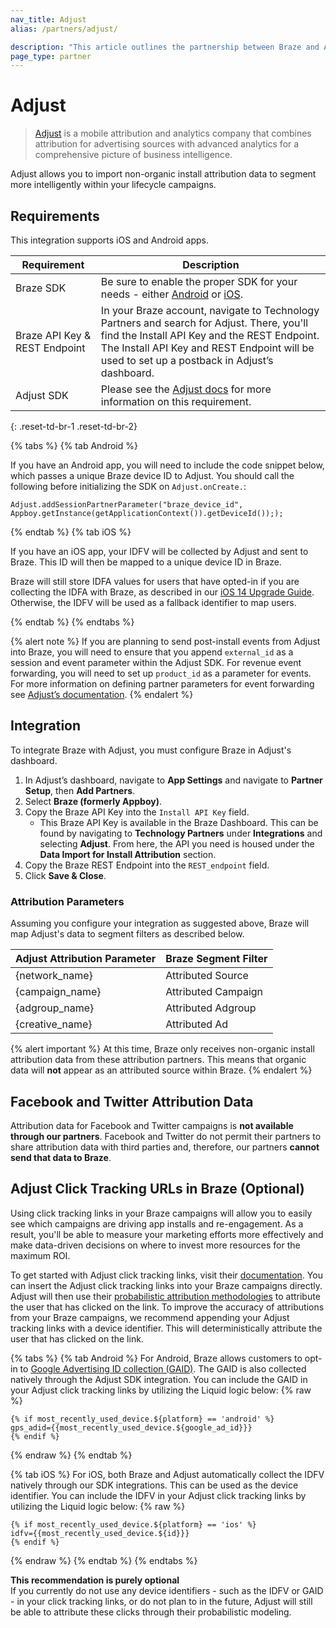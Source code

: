 ```yaml
---
nav_title: Adjust
alias: /partners/adjust/

description: "This article outlines the partnership between Braze and Adjust, a mobile attribution and analytics company that combines attribution for advertising sources."
page_type: partner
---
```


# Adjust

> [Adjust](https://www.adjust.com/) is a mobile attribution and analytics company that combines attribution for advertising sources with advanced analytics for a comprehensive picture of business intelligence.

Adjust allows you to import non-organic install attribution data to segment more intelligently within your lifecycle campaigns.

## Requirements

This integration supports iOS and Android apps.

| Requirement | Description |
|---|---|
| Braze SDK | Be sure to enable the proper SDK for your needs - either [Android]({{site.baseurl}}/developer_guide/platform_integration_guides/android/initial_sdk_setup/android_sdk_integration/) or [iOS]({{site.baseurl}}/developer_guide/platform_integration_guides/ios/initial_sdk_setup/).|
| Braze API Key & REST Endpoint | In your Braze account, navigate to Technology Partners and search for Adjust. There, you'll find the Install API Key and the REST Endpoint. The Install API Key and REST Endpoint will be used to set up a postback in Adjust’s dashboard. |
| Adjust SDK | Please see the [Adjust docs](https://docs.adjust.com/en/getting-started/#integrate-the-adjust-sdk) for more information on this requirement. |
{: .reset-td-br-1 .reset-td-br-2}

{% tabs %}
{% tab Android %}

If you have an Android app, you will need to include the code snippet below, which passes a unique Braze device ID to Adjust. You should call the following before initializing the SDK on `Adjust.onCreate.`:

```
Adjust.addSessionPartnerParameter("braze_device_id", Appboy.getInstance(getApplicationContext()).getDeviceId()););
```
{% endtab %}
{% tab iOS %}

If you have an iOS app, your IDFV will be collected by Adjust and sent to Braze. This ID will then be mapped to a unique device ID in Braze.

Braze will still store IDFA values for users that have opted-in if you are collecting the IDFA with Braze, as described in our [iOS 14 Upgrade Guide]({{site.baseurl}}/developer_guide/platform_integration_guides/ios/ios_14/#idfa). Otherwise, the IDFV will be used as a fallback identifier to map users.

{% endtab %}
{% endtabs %}

{% alert note %}
If you are planning to send post-install events from Adjust into Braze, you will need to ensure that you append `external_id` as a session and event parameter within the Adjust SDK. For revenue event forwarding, you will need to set up `product_id` as a parameter for events. For more information on defining partner parameters for event forwarding see [Adjust’s documentation](https://github.com/adjust/sdks).
{% endalert %}

## Integration

To integrate Braze with Adjust, you must configure Braze in Adjust's dashboard.

1. In Adjust’s dashboard, navigate to __App Settings__ and navigate to __Partner Setup__, then __Add Partners__.
2. Select __Braze (formerly Appboy)__.
3. Copy the Braze API Key into the `Install API Key` field.
	* This Braze API Key is available in the Braze Dashboard. This can be found by navigating to __Technology Partners__ under __Integrations__ and selecting __Adjust__. From here, the API you need is housed under the __Data Import for Install Attribution__ section.
4. Copy the Braze REST Endpoint into the `REST_endpoint` field.
5. Click __Save & Close__.

### Attribution Parameters

Assuming you configure your integration as suggested above, Braze will map Adjust's data to segment filters as described below.

| Adjust Attribution Parameter | Braze Segment Filter |
| --- | --- |
| {network_name} | Attributed Source |
| {campaign_name} | Attributed Campaign |
| {adgroup_name} | Attributed Adgroup |
| {creative_name} | Attributed Ad |


{% alert important %}
  At this time, Braze only receives non-organic install attribution data from these attribution partners. This means that organic data will **not** appear as an attributed source within Braze.
{% endalert %}

## Facebook and Twitter Attribution Data

Attribution data for Facebook and Twitter campaigns is __not available through our partners__. Facebook and Twitter do not permit their partners to share attribution data with third parties and, therefore, our partners __cannot send that data to Braze__.

## Adjust Click Tracking URLs in Braze (Optional)

Using click tracking links in your Braze campaigns will allow you to easily see which campaigns are driving app installs and re-engagement. As a result, you'll be able to measure your marketing efforts more effectively and make data-driven decisions on where to invest more resources for the maximum ROI.

To get started with Adjust click tracking links, visit their [documentation](https://help.adjust.com/tracking/attribution/tracker-urls). You can insert the Adjust click tracking links into your Braze campaigns directly. Adjust will then use their [probabilistic attribution methodologies](https://www.adjust.com/blog/attribution-compatible-with-ios14/) to attribute the user that has clicked on the link. To improve the accuracy of attributions from your Braze campaigns, we recommend appending your Adjust tracking links with a device identifier. This will deterministically attribute the user that has clicked on the link.

{% tabs %}
{% tab Android %}
For Android, Braze allows customers to opt-in to [Google Advertising ID collection (GAID)]({{site.baseurl}}/developer_guide/platform_integration_guides/android/initial_sdk_setup/optional_gaid_collection/#optional-google-advertising-id). The GAID is also collected natively through the Adjust SDK integration. You can include the GAID in your Adjust click tracking links by utilizing the Liquid logic below:
{% raw %}
```
{% if most_recently_used_device.${platform} == 'android' %}
gps_adid={{most_recently_used_device.${google_ad_id}}}
{% endif %}
```
{% endraw %}
{% endtab %}

{% tab iOS %}
For iOS, both Braze and Adjust automatically collect the IDFV natively through our SDK integrations. This can be used as the device identifier. You can include the IDFV in your Adjust click tracking links by utilizing the Liquid logic below:
{% raw %}
```
{% if most_recently_used_device.${platform} == 'ios' %}
idfv={{most_recently_used_device.${id}}}
{% endif %}
```
{% endraw %}
{% endtab %}
{% endtabs %}

__This recommendation is purely optional__<br>
If you currently do not use any device identifiers - such as the IDFV or GAID - in your click tracking links, or do not plan to in the future, Adjust will still be able to attribute these clicks through their probabilistic modeling.


